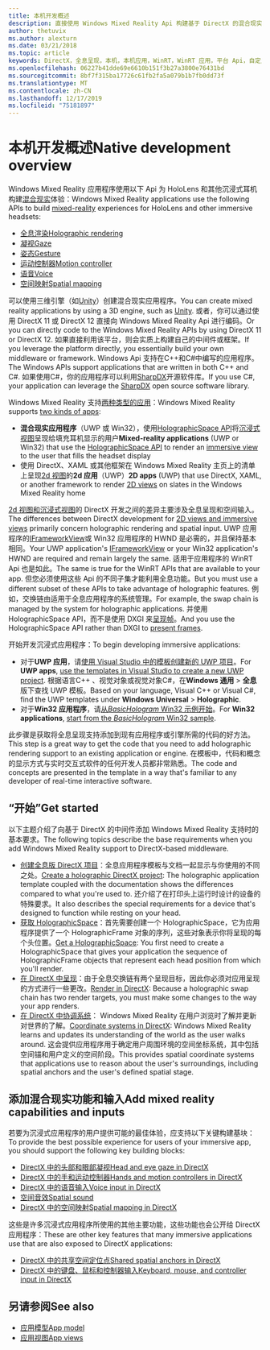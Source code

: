 ```yaml
---
title: 本机开发概述
description: 直接使用 Windows Mixed Reality Api 构建基于 DirectX 的混合现实引擎。
author: thetuvix
ms.author: alexturn
ms.date: 03/21/2018
ms.topic: article
keywords: DirectX，全息呈现，本机，本机应用，WinRT，WinRT 应用，平台 Api，自定义引擎，中间件
ms.openlocfilehash: 06227b41dde69e6610b151f3b27a3800e76431bd
ms.sourcegitcommit: 8bf7f315ba17726c61fb2fa5a079b1b7fb0dd73f
ms.translationtype: MT
ms.contentlocale: zh-CN
ms.lasthandoff: 12/17/2019
ms.locfileid: "75181897"
---
```

# <a name="native-development-overview"></a><span data-ttu-id="f1335-104">本机开发概述</span><span class="sxs-lookup"><span data-stu-id="f1335-104">Native development overview</span></span>

<span data-ttu-id="f1335-105">Windows Mixed Reality 应用程序使用以下 Api 为 HoloLens 和其他沉浸式耳机构建[混合现实](mixed-reality.md)体验：</span><span class="sxs-lookup"><span data-stu-id="f1335-105">Windows Mixed Reality applications use the following APIs to build [mixed-reality](mixed-reality.md) experiences for HoloLens and other immersive headsets:</span></span>

 - [<span data-ttu-id="f1335-106">全息渲染</span><span class="sxs-lookup"><span data-stu-id="f1335-106">Holographic rendering</span></span>](rendering.md)
 - [<span data-ttu-id="f1335-107">凝视</span><span class="sxs-lookup"><span data-stu-id="f1335-107">Gaze</span></span>](gaze-and-commit.md)
 - [<span data-ttu-id="f1335-108">姿态</span><span class="sxs-lookup"><span data-stu-id="f1335-108">Gesture</span></span>](gaze-and-commit.md#composite-gestures)
 - [<span data-ttu-id="f1335-109">运动控制器</span><span class="sxs-lookup"><span data-stu-id="f1335-109">Motion controller</span></span>](motion-controllers.md)
 - [<span data-ttu-id="f1335-110">语音</span><span class="sxs-lookup"><span data-stu-id="f1335-110">Voice</span></span>](voice-input.md)
 - [<span data-ttu-id="f1335-111">空间映射</span><span class="sxs-lookup"><span data-stu-id="f1335-111">Spatial mapping</span></span>](spatial-mapping.md)

<span data-ttu-id="f1335-112">可以使用三维引擎（如[Unity](unity-development-overview.md)）创建混合现实应用程序。</span><span class="sxs-lookup"><span data-stu-id="f1335-112">You can create mixed reality applications by using a 3D engine, such as [Unity](unity-development-overview.md).</span></span> <span data-ttu-id="f1335-113">或者，你可以通过使用 DirectX 11 或 DirectX 12 直接向 Windows Mixed Reality Api 进行编码。</span><span class="sxs-lookup"><span data-stu-id="f1335-113">Or you can directly code to the Windows Mixed Reality APIs by using DirectX 11 or DirectX 12.</span></span> <span data-ttu-id="f1335-114">如果直接利用该平台，则会实质上构建自己的中间件或框架。</span><span class="sxs-lookup"><span data-stu-id="f1335-114">If you leverage the platform directly, you essentially build your own middleware or framework.</span></span> <span data-ttu-id="f1335-115">Windows Api 支持在C++和C#中编写的应用程序。</span><span class="sxs-lookup"><span data-stu-id="f1335-115">The Windows APIs support applications that are written in both C++ and C#.</span></span> <span data-ttu-id="f1335-116">如果使用C#，你的应用程序可以利用[SharpDX](https://sharpdx.org/)开源软件库。</span><span class="sxs-lookup"><span data-stu-id="f1335-116">If you use C#, your application can leverage the [SharpDX](https://sharpdx.org/) open source software library.</span></span>

<span data-ttu-id="f1335-117">Windows Mixed Reality 支持[两种类型的应用](app-views.md)：</span><span class="sxs-lookup"><span data-stu-id="f1335-117">Windows Mixed Reality supports [two kinds of apps](app-views.md):</span></span>
* <span data-ttu-id="f1335-118">**混合现实应用程序**（UWP 或 Win32），使用[HolographicSpace API](getting-a-holographicspace.md)将[沉浸式视图](app-views.md)呈现给填充耳机显示的用户</span><span class="sxs-lookup"><span data-stu-id="f1335-118">**Mixed-reality applications** (UWP or Win32) that use the [HolographicSpace API](getting-a-holographicspace.md) to render an [immersive view](app-views.md) to the user that fills the headset display</span></span>
* <span data-ttu-id="f1335-119">使用 DirectX、XAML 或其他框架在 Windows Mixed Reality 主页上的清单上呈现[2d 视图](app-views.md#2d-views)的**2d 应用**（UWP）</span><span class="sxs-lookup"><span data-stu-id="f1335-119">**2D apps** (UWP) that use DirectX, XAML, or another framework to render [2D views](app-views.md#2d-views) on slates in the Windows Mixed Reality home</span></span>

<span data-ttu-id="f1335-120">[2d 视图和沉浸式视图](app-views.md)的 DirectX 开发之间的差异主要涉及全息呈现和空间输入。</span><span class="sxs-lookup"><span data-stu-id="f1335-120">The differences between DirectX development for [2D views and immersive views](app-views.md) primarily concern holographic rendering and spatial input.</span></span> <span data-ttu-id="f1335-121">UWP 应用程序的[IFrameworkView](https://msdn.microsoft.com/library/windows/apps/windows.applicationmodel.core.iframeworkview.aspx)或 Win32 应用程序的 HWND 是必需的，并且保持基本相同。</span><span class="sxs-lookup"><span data-stu-id="f1335-121">Your UWP application's [IFrameworkView](https://msdn.microsoft.com/library/windows/apps/windows.applicationmodel.core.iframeworkview.aspx) or your Win32 application's HWND are required and remain largely the same.</span></span> <span data-ttu-id="f1335-122">适用于应用程序的 WinRT Api 也是如此。</span><span class="sxs-lookup"><span data-stu-id="f1335-122">The same is true for the WinRT APIs that are available to your app.</span></span> <span data-ttu-id="f1335-123">但您必须使用这些 Api 的不同子集才能利用全息功能。</span><span class="sxs-lookup"><span data-stu-id="f1335-123">But you must use a different subset of these APIs to take advantage of holographic features.</span></span> <span data-ttu-id="f1335-124">例如，交换链由适用于全息应用程序的系统管理。</span><span class="sxs-lookup"><span data-stu-id="f1335-124">For example, the swap chain is managed by the system for holographic applications.</span></span> <span data-ttu-id="f1335-125">并使用 HolographicSpace API，而不是使用 DXGI 来[呈现帧](rendering-in-directx.md)。</span><span class="sxs-lookup"><span data-stu-id="f1335-125">And you use the HolographicSpace API rather than DXGI to [present frames](rendering-in-directx.md).</span></span>

<span data-ttu-id="f1335-126">开始开发沉浸式应用程序：</span><span class="sxs-lookup"><span data-stu-id="f1335-126">To begin developing immersive applications:</span></span>
* <span data-ttu-id="f1335-127">对于**UWP 应用**，请[使用 Visual Studio 中的模板创建新的 UWP 项目](creating-a-holographic-directx-project.md)。</span><span class="sxs-lookup"><span data-stu-id="f1335-127">For **UWP apps**, [use the templates in Visual Studio to create a new UWP project](creating-a-holographic-directx-project.md).</span></span> <span data-ttu-id="f1335-128">根据语言C++ 、视觉对象或视觉对象C#，在**Windows 通用** > **全息**版下查找 UWP 模板。</span><span class="sxs-lookup"><span data-stu-id="f1335-128">Based on your language, Visual C++ or Visual C#, find the UWP templates under **Windows Universal** > **Holographic**.</span></span>
* <span data-ttu-id="f1335-129">对于**Win32 应用程序**，请[从*BasicHologram* Win32 示例开始](creating-a-holographic-directx-project.md#creating-a-win32-project)。</span><span class="sxs-lookup"><span data-stu-id="f1335-129">For **Win32 applications**, [start from the *BasicHologram* Win32 sample](creating-a-holographic-directx-project.md#creating-a-win32-project).</span></span>

<span data-ttu-id="f1335-130">此步骤是获取将全息呈现支持添加到现有应用程序或引擎所需的代码的好方法。</span><span class="sxs-lookup"><span data-stu-id="f1335-130">This step is a great way to get the code that you need to add holographic rendering support to an existing application or engine.</span></span> <span data-ttu-id="f1335-131">在模板中，代码和概念的显示方式与实时交互式软件的任何开发人员都非常熟悉。</span><span class="sxs-lookup"><span data-stu-id="f1335-131">The code and concepts are presented in the template in a way that's familiar to any developer of real-time interactive software.</span></span>

## <a name="get-started"></a><span data-ttu-id="f1335-132">“开始”</span><span class="sxs-lookup"><span data-stu-id="f1335-132">Get started</span></span>

<span data-ttu-id="f1335-133">以下主题介绍了向基于 DirectX 的中间件添加 Windows Mixed Reality 支持时的基本要求。</span><span class="sxs-lookup"><span data-stu-id="f1335-133">The following topics describe the base requirements when you add Windows Mixed Reality support to DirectX-based middleware.</span></span>

* <span data-ttu-id="f1335-134">[创建全息版 DirectX 项目](creating-a-holographic-directx-project.md)：全息应用程序模板与文档一起显示与你使用的不同之处。</span><span class="sxs-lookup"><span data-stu-id="f1335-134">[Create a holographic DirectX project](creating-a-holographic-directx-project.md): The holographic application template coupled with the documentation shows the differences compared to what you're used to.</span></span> <span data-ttu-id="f1335-135">还介绍了在打印头上运行时设计的设备的特殊要求。</span><span class="sxs-lookup"><span data-stu-id="f1335-135">It also describes the special requirements for a device that's designed to function while resting on your head.</span></span>
* <span data-ttu-id="f1335-136">[获取 HolographicSpace](getting-a-holographicspace.md)：首先需要创建一个 HolographicSpace，它为应用程序提供了一个 HolographicFrame 对象的序列，这些对象表示你将呈现的每个头位置。</span><span class="sxs-lookup"><span data-stu-id="f1335-136">[Get a HolographicSpace](getting-a-holographicspace.md): You first need to create a HolographicSpace that gives your application the sequence of HolographicFrame objects that represent each head position from which you'll render.</span></span>
* <span data-ttu-id="f1335-137">[在 DirectX 中呈现](rendering-in-directx.md)：由于全息交换链有两个呈现目标，因此你必须对应用呈现的方式进行一些更改。</span><span class="sxs-lookup"><span data-stu-id="f1335-137">[Render in DirectX](rendering-in-directx.md): Because a holographic swap chain has two render targets, you must make some changes to the way your app renders.</span></span>
* <span data-ttu-id="f1335-138">[在 DirectX 中协调系统](coordinate-systems-in-directx.md)： Windows Mixed Reality 在用户浏览时了解并更新对世界的了解。</span><span class="sxs-lookup"><span data-stu-id="f1335-138">[Coordinate systems in DirectX](coordinate-systems-in-directx.md): Windows Mixed Reality learns and updates its understanding of the world as the user walks around.</span></span> <span data-ttu-id="f1335-139">这会提供应用程序用于确定用户周围环境的空间坐标系统，其中包括空间锚和用户定义的空间阶段。</span><span class="sxs-lookup"><span data-stu-id="f1335-139">This provides spatial coordinate systems that applications use to reason about the user's surroundings, including spatial anchors and the user's defined spatial stage.</span></span>

## <a name="add-mixed-reality-capabilities-and-inputs"></a><span data-ttu-id="f1335-140">添加混合现实功能和输入</span><span class="sxs-lookup"><span data-stu-id="f1335-140">Add mixed reality capabilities and inputs</span></span>

<span data-ttu-id="f1335-141">若要为沉浸式应用程序的用户提供可能的最佳体验，应支持以下关键构建基块：</span><span class="sxs-lookup"><span data-stu-id="f1335-141">To provide the best possible experience for users of your immersive app, you should support the following key building blocks:</span></span>

* [<span data-ttu-id="f1335-142">DirectX 中的头部和眼部凝视</span><span class="sxs-lookup"><span data-stu-id="f1335-142">Head and eye gaze in DirectX</span></span>](gaze-in-directx.md)
* [<span data-ttu-id="f1335-143">DirectX 中的手和运动控制器</span><span class="sxs-lookup"><span data-stu-id="f1335-143">Hands and motion controllers in DirectX</span></span>](hands-and-motion-controllers-in-directx.md)
* [<span data-ttu-id="f1335-144">DirectX 中的语音输入</span><span class="sxs-lookup"><span data-stu-id="f1335-144">Voice input in DirectX</span></span>](voice-input-in-directx.md)
* [<span data-ttu-id="f1335-145">空间音效</span><span class="sxs-lookup"><span data-stu-id="f1335-145">Spatial sound</span></span>](https://docs.microsoft.com/windows/win32/coreaudio/spatial-sound)
* [<span data-ttu-id="f1335-146">DirectX 中的空间映射</span><span class="sxs-lookup"><span data-stu-id="f1335-146">Spatial mapping in DirectX</span></span>](spatial-mapping-in-directx.md)

<span data-ttu-id="f1335-147">这些是许多沉浸式应用程序所使用的其他主要功能，这些功能也会公开给 DirectX 应用程序：</span><span class="sxs-lookup"><span data-stu-id="f1335-147">These are other key features that many immersive applications use that are also exposed to DirectX applications:</span></span>

* [<span data-ttu-id="f1335-148">DirectX 中的共享空间定位点</span><span class="sxs-lookup"><span data-stu-id="f1335-148">Shared spatial anchors in DirectX</span></span>](shared-spatial-anchors-in-directx.md)
* [<span data-ttu-id="f1335-149">DirectX 中的键盘、鼠标和控制器输入</span><span class="sxs-lookup"><span data-stu-id="f1335-149">Keyboard, mouse, and controller input in DirectX</span></span>](keyboard-mouse-and-controller-input-in-directx.md)

## <a name="see-also"></a><span data-ttu-id="f1335-150">另请参阅</span><span class="sxs-lookup"><span data-stu-id="f1335-150">See also</span></span>
* [<span data-ttu-id="f1335-151">应用模型</span><span class="sxs-lookup"><span data-stu-id="f1335-151">App model</span></span>](app-model.md)
* [<span data-ttu-id="f1335-152">应用视图</span><span class="sxs-lookup"><span data-stu-id="f1335-152">App views</span></span>](app-views.md)
